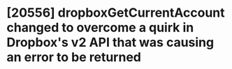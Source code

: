 # [20556] dropboxGetCurrentAccount changed to overcome a quirk in Dropbox's v2 API that was causing an error to be returned